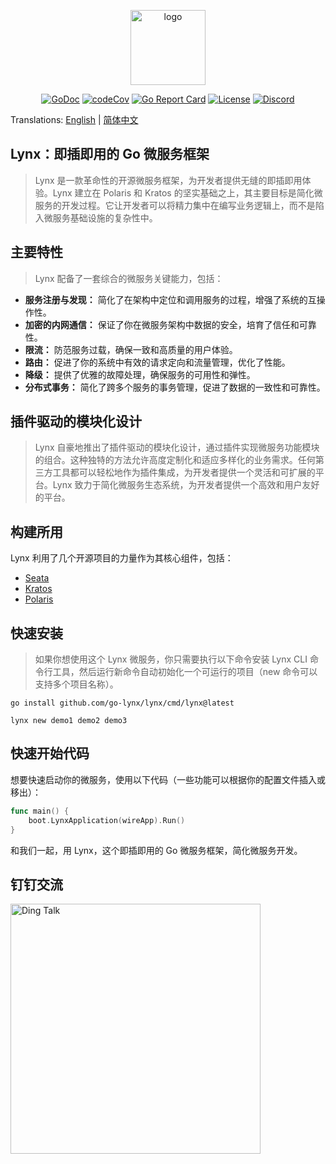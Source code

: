 <p align="center"><a href="https://go-lynx.cn/" target="_blank"><img width="120" src="https://avatars.githubusercontent.com/u/150900434?s=250&u=8f8e9a5d1fab6f321b4aa350283197fc1d100efa&v=4" alt="logo"></a></p>

<p align="center">
<a href="https://pkg.go.dev/github.com/go-lynx/lynx"><img src="https://pkg.go.dev/badge/github.com/go-lynx/lynx/v2" alt="GoDoc"></a>
<a href="https://codecov.io/gh/go-lynx/lynx"><img src="https://codecov.io/gh/go-lynx/lynx/master/graph/badge.svg" alt="codeCov"></a>
<a href="https://goreportcard.com/report/github.com/go-lynx/lynx"><img src="https://goreportcard.com/badge/github.com/go-lynx/lynx" alt="Go Report Card"></a>
<a href="https://github.com/go-lynx/lynx/blob/main/LICENSE"><img src="https://img.shields.io/github/license/go-lynx/lynx" alt="License"></a>
<a href="https://discord.gg/2vq2Zsqq"><img src="https://img.shields.io/discord/1174545542689337497?label=chat&logo=discord" alt="Discord"></a>
</p>

Translations: [English](README.md) | [简体中文](README_zh.md)


## Lynx：即插即用的 Go 微服务框架

> Lynx 是一款革命性的开源微服务框架，为开发者提供无缝的即插即用体验。Lynx 建立在 Polaris 和 Kratos 的坚实基础之上，其主要目标是简化微服务的开发过程。它让开发者可以将精力集中在编写业务逻辑上，而不是陷入微服务基础设施的复杂性中。

## 主要特性

> Lynx 配备了一套综合的微服务关键能力，包括：

- **服务注册与发现：** 简化了在架构中定位和调用服务的过程，增强了系统的互操作性。
- **加密的内网通信：** 保证了你在微服务架构中数据的安全，培育了信任和可靠性。
- **限流：** 防范服务过载，确保一致和高质量的用户体验。
- **路由：** 促进了你的系统中有效的请求定向和流量管理，优化了性能。
- **降级：** 提供了优雅的故障处理，确保服务的可用性和弹性。
- **分布式事务：** 简化了跨多个服务的事务管理，促进了数据的一致性和可靠性。

## 插件驱动的模块化设计

> Lynx 自豪地推出了插件驱动的模块化设计，通过插件实现微服务功能模块的组合。这种独特的方法允许高度定制化和适应多样化的业务需求。任何第三方工具都可以轻松地作为插件集成，为开发者提供一个灵活和可扩展的平台。Lynx 致力于简化微服务生态系统，为开发者提供一个高效和用户友好的平台。

## 构建所用

Lynx 利用了几个开源项目的力量作为其核心组件，包括：

- [Seata](https://github.com/seata/seata)
- [Kratos](https://github.com/go-kratos/kratos)
- [Polaris](https://github.com/polarismesh/polaris)
## 快速安装

> 如果你想使用这个 Lynx 微服务，你只需要执行以下命令安装 Lynx CLI 命令行工具，然后运行新命令自动初始化一个可运行的项目（new 命令可以支持多个项目名称）。

```shell
go install github.com/go-lynx/lynx/cmd/lynx@latest
```

```shell
lynx new demo1 demo2 demo3
```

## 快速开始代码

想要快速启动你的微服务，使用以下代码（一些功能可以根据你的配置文件插入或移出）：

```go
func main() {
    boot.LynxApplication(wireApp).Run()
}
```

和我们一起，用 Lynx，这个即插即用的 Go 微服务框架，简化微服务开发。

## 钉钉交流

<img width="400" src="https://github.com/go-lynx/lynx/assets/32378959/cfeacfb8-95d4-4b23-8299-a868502f1076" alt="Ding Talk">
